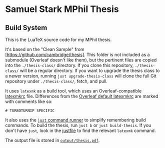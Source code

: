 # Samuel Stark MPhil Thesis

## Build System

This is the LuaTeX source code for my MPhil thesis.

It's based on the "Clean Sample" from [https://github.com/cambridge/thesis].
This folder is not included as a submodule (Overleaf doesn't like them), but the pertinent files are copied into the `./thesis-class/` directory.
If you clone this repository, `./thesis-class/` will be a regular directory.
If you want to upgrade the thesis class to a newer version, running `just upgrade-thesis-class` will clone the full Git repository under `./thesis-class/`, fetch, and pull.

It uses `latexmk` as a build tool, which uses an Overleaf-compatible [latexmkrc](latexmkrc) file.
Differences from the [Overleaf default latexmkrc](https://www.overleaf.com/learn/how-to/How_does_Overleaf_compile_my_project%3F) are marked with comments like so:

```# TURBOTURNIP SPECIFIC```

It also uses the [`just` command runner](https://github.com/casey/just) to simplify remembering build commands.
To build the thesis, run `just b` or `just build-thesis`.
If you don't have `just`, look in the [justfile](justfile) to find the relevant `latexmk` command.

The output file is stored in [`output/thesis.pdf`](output/thesis.pdf).